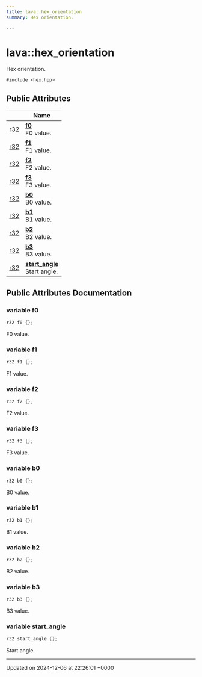 ```yaml
---
title: lava::hex_orientation
summary: Hex orientation. 

---
```


# lava::hex_orientation



Hex orientation. 


`#include <hex.hpp>`

## Public Attributes

|                | Name           |
| -------------- | -------------- |
| [r32](/_doxybook/Namespaces/namespacelava.md#using-r32) | **[f0](/_doxybook/Classes/structlava_1_1hex__orientation.md#variable-f0)** <br>F0 value.  |
| [r32](/_doxybook/Namespaces/namespacelava.md#using-r32) | **[f1](/_doxybook/Classes/structlava_1_1hex__orientation.md#variable-f1)** <br>F1 value.  |
| [r32](/_doxybook/Namespaces/namespacelava.md#using-r32) | **[f2](/_doxybook/Classes/structlava_1_1hex__orientation.md#variable-f2)** <br>F2 value.  |
| [r32](/_doxybook/Namespaces/namespacelava.md#using-r32) | **[f3](/_doxybook/Classes/structlava_1_1hex__orientation.md#variable-f3)** <br>F3 value.  |
| [r32](/_doxybook/Namespaces/namespacelava.md#using-r32) | **[b0](/_doxybook/Classes/structlava_1_1hex__orientation.md#variable-b0)** <br>B0 value.  |
| [r32](/_doxybook/Namespaces/namespacelava.md#using-r32) | **[b1](/_doxybook/Classes/structlava_1_1hex__orientation.md#variable-b1)** <br>B1 value.  |
| [r32](/_doxybook/Namespaces/namespacelava.md#using-r32) | **[b2](/_doxybook/Classes/structlava_1_1hex__orientation.md#variable-b2)** <br>B2 value.  |
| [r32](/_doxybook/Namespaces/namespacelava.md#using-r32) | **[b3](/_doxybook/Classes/structlava_1_1hex__orientation.md#variable-b3)** <br>B3 value.  |
| [r32](/_doxybook/Namespaces/namespacelava.md#using-r32) | **[start_angle](/_doxybook/Classes/structlava_1_1hex__orientation.md#variable-start-angle)** <br>Start angle.  |

## Public Attributes Documentation

### variable f0

```cpp
r32 f0 {};
```

F0 value. 

### variable f1

```cpp
r32 f1 {};
```

F1 value. 

### variable f2

```cpp
r32 f2 {};
```

F2 value. 

### variable f3

```cpp
r32 f3 {};
```

F3 value. 

### variable b0

```cpp
r32 b0 {};
```

B0 value. 

### variable b1

```cpp
r32 b1 {};
```

B1 value. 

### variable b2

```cpp
r32 b2 {};
```

B2 value. 

### variable b3

```cpp
r32 b3 {};
```

B3 value. 

### variable start_angle

```cpp
r32 start_angle {};
```

Start angle. 

-------------------------------

Updated on 2024-12-06 at 22:26:01 +0000